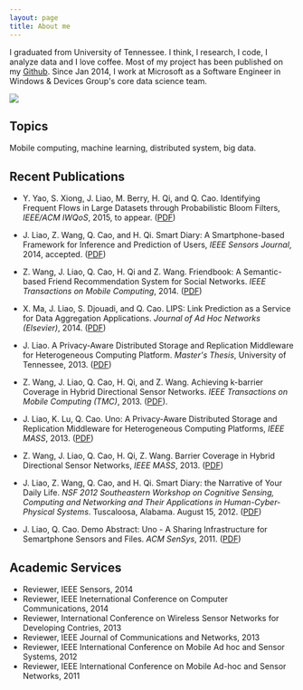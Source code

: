 ```yaml
---
layout: page
title: About me
---
```


I graduated from University of Tennessee. I think, I research, I code, I analyze data and I love coffee. Most of my project has been published on my [Github][10]. Since Jan 2014, I work at Microsoft as a Software Engineer in Windows & Devices Group's core data science team.

![][11]

## Topics
Mobile computing, machine learning, distributed system, big data.

## Recent Publications
* Y. Yao, S. Xiong, J. Liao, M. Berry, H. Qi, and Q. Cao. Identifying Frequent Flows in Large Datasets through Probabilistic Bloom Filters, _IEEE/ACM IWQoS_, 2015, to appear. ([PDF][12])

* J. Liao, Z. Wang, Q. Cao, and H. Qi. Smart Diary: A Smartphone-based Framework for Inference and Prediction of Users, _IEEE Sensors Journal_, 2014, accepted. ([PDF][9])

* Z. Wang, J. Liao, Q. Cao, H. Qi and Z. Wang. Friendbook: A Semantic-based Friend Recommendation System for Social Networks. _IEEE Transactions on Mobile Computing_, 2014. ([PDF][1])

* X. Ma, J. Liao, S. Djouadi, and Q. Cao. LIPS: Link Prediction as a Service for Data Aggregation Applications. _Journal of Ad Hoc Networks (Elsevier)_, 2014. ([PDF][2])

* J. Liao. A Privacy-Aware Distributed Storage and Replication Middleware for Heterogeneous Computing Platform. _Master's Thesis_, University of Tennessee, 2013. ([PDF][3])

* Z. Wang, J. Liao, Q. Cao, H. Qi, and Z. Wang. Achieving k-barrier Coverage in Hybrid Directional Sensor Networks. _IEEE Transactions on Mobile Computing (TMC)_, 2013. ([PDF][4]).

* J. Liao, K. Lu, Q. Cao. Uno: A Privacy-Aware Distributed Storage and Replication Middleware for Heterogeneous Computing Platforms, _IEEE MASS_, 2013. ([PDF][5])

* Z. Wang, J. Liao, Q. Cao, H. Qi, Z. Wang. Barrier Coverage in Hybrid Directional Sensor Networks, _IEEE MASS_, 2013. ([PDF][6])

* J. Liao, Z. Wang, Q. Cao, and H. Qi.  Smart Diary: the Narrative of Your Daily Life. _NSF 2012 Southeastern Workshop on Cognitive Sensing, Computing and Networking and Their Applications in Human-Cyber-Physical Systems_. Tuscaloosa, Alabama. August 15, 2012. ([PDF][7])

* J. Liao, Q. Cao. Demo Abstract: Uno -  A Sharing Infrastructure for Semartphone Sensors and Files. _ACM SenSys_, 2011. ([PDF][8])

## Academic Services

* Reviewer, IEEE Sensors, 2014
* Reviewer, IEEE Ineternational Conference on Computer Communications, 2014
* Reviewer, International Conference on Wireless Sensor Networks for Developing Contries, 2013
* Reviewer, IEEE Journal of Communications and Networks, 2013
* Reviewer, IEEE International Conference on Mobile Ad hoc and Sensor Systems, 2012
* Reviewer, IEEE International Conference on Mobile Ad-hoc and Sensor Networks, 2011

[1]: http://ieeexplore.ieee.org/xpl/articleDetails.jsp?reload=true&tp=&arnumber=6811189
[2]: http://authors.elsevier.com/sd/article/S157087051400033X
[3]: http://trace.tennessee.edu/utk_gradthes/2619/
[4]: http://ieeexplore.ieee.org/xpl/login.jsp?tp=&arnumber=6589571&url=http%3A%2F%2Fieeexplore.ieee.org%2Fstamp%2Fstamp.jsp%3Ftp%3D%26arnumber%3D6589571
[5]: http://lanterns.eecs.utk.edu/publications/mass_2013_uno.pdf
[6]: http://lanterns.eecs.utk.edu/publications/mass_2013_coverage.pdf
[7]: http://lanterns.eecs.utk.edu/publications/cscn_2012_smartdiary.pdf
[8]: http://lanterns.eecs.utk.edu/Papers/sensys_demo_uno.pdf
[9]: http://ieeexplore.ieee.org/xpl/articleDetails.jsp?arnumber=6861972
[10]: https://github.com/little-eyes
[11]: /images/about.png
[12]: #
